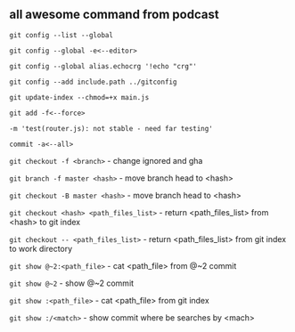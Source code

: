## all awesome command from podcast

`git config --list --global`

`git config --global -e<--editor>`

`git config --global alias.echocrg '!echo "crg"'`

`git config --add include.path ../gitconfig`

`git update-index --chmod=+x main.js`

`git add -f<--force>`

`-m 'test(router.js): not stable - need far testing'`

`commit -a<--all>`

`git checkout -f <branch>` - change ignored and gha

`git branch -f master <hash>` - move branch head to \<hash>

`git checkout -B master <hash>` - move branch head to \<hash>

`git checkout <hash> <path_files_list>` - return \<path_files_list> from \<hash> to git index

`git checkout -- <path_files_list>` - return \<path_files_list> from git index to work directory 

`git show @~2:<path_file>` - cat \<path_file> from @~2 commit

`git show @~2` - show @~2 commit

`git show :<path_file>` - cat \<path_file> from git index

`git show :/<match>` - show commit where be searches by \<mach>



